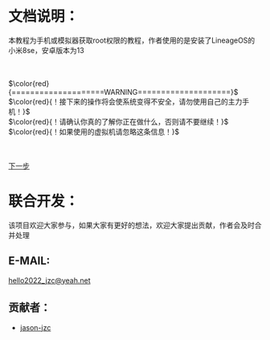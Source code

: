# 文档说明：
  本教程为手机或模拟器获取root权限的教程，作者使用的是安装了LineageOS的小米8se，安卓版本为13  

<br><br>
$\color{red}{====================WARNING====================}$ <br>
$\color{red}{！接下来的操作将会使系统变得不安全，请勿使用自己的主力手机！}$ <br>
$\color{red}{！请确认你真的了解你正在做什么，否则请不要继续！}$ <br>
$\color{red}{！如果使用的虚拟机请忽略这条信息！}$ <br>
<br><br>


[下一步](/tutorial/INSTALL_MITMPROXY_CA.md)  

# 联合开发：
  该项目欢迎大家参与，如果大家有更好的想法，欢迎大家提出贡献，作者会及时合并处理  
  ## E-MAIL:
  hello2022_jzc@yeah.net  
  ## 贡献者：
  * [jason-jzc](https://github.com/jason-jzc)